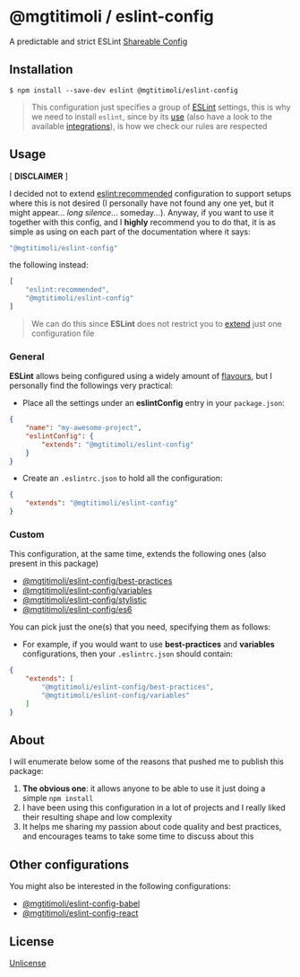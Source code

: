 # @mgtitimoli / eslint-config

A predictable and strict ESLint [Shareable Config](http://eslint.org/docs/developer-guide/shareable-configs)

## Installation

```
$ npm install --save-dev eslint @mgtitimoli/eslint-config
```

> This configuration just specifies a group of [ESLint](https://github.com/eslint/eslint) settings, this is why we need to install `eslint`, since by its [use](http://eslint.org/docs/user-guide/command-line-interface) (also have a look to the available [integrations](http://eslint.org/docs/user-guide/integrations)), is how we check our rules are respected

## Usage

[ **DISCLAIMER** ]

I decided not to extend [eslint:recommended](http://eslint.org/docs/user-guide/migrating-to-1.0.0) configuration to support setups where this is not desired (I personally have not found any one yet, but it might appear... *long silence*... someday...). Anyway, if you want to use it together with this config, and I **highly** recommend you to do that, it is as simple as using on each part of the documentation where it says:

```javascript
"@mgtitimoli/eslint-config"
```

the following instead:

```javascript
[
    "eslint:recommended",
    "@mgtitimoli/eslint-config"
]
```

> We can do this since **ESLint** does not restrict you to [extend](http://eslint.org/docs/user-guide/configuring#extending-configuration-files) just one configuration file

### General

**ESLint** allows being configured using a widely amount of [flavours](http://eslint.org/docs/user-guide/configuring#configuration-file-formats), but I personally find the followings very practical:

- Place all the settings under an **eslintConfig** entry in your `package.json`:

```json
{
    "name": "my-awesome-project",
    "eslintConfig": {
        "extends": "@mgtitimoli/eslint-config"
    }
}
```

- Create an `.eslintrc.json` to hold all the configuration:

```json
{
    "extends": "@mgtitimoli/eslint-config"
}
```

### Custom

This configuration, at the same time, extends the following ones (also present in this package)

- [@mgtitimoli/eslint-config/best-practices](./best-practices)
- [@mgtitimoli/eslint-config/variables](./variables)
- [@mgtitimoli/eslint-config/stylistic](./stylistic)
- [@mgtitimoli/eslint-config/es6](./es6)

You can pick just the one(s) that you need, specifying them as follows:

- For example, if you would want to use **best-practices** and **variables** configurations, then your `.eslintrc.json` should contain:

```json
{
    "extends": [
        "@mgtitimoli/eslint-config/best-practices",
        "@mgtitimoli/eslint-config/variables"
    ]
}
```

## About

I will enumerate below some of the reasons that pushed me to publish this package:

1. **The obvious one**: it allows anyone to be able to use it just doing a simple `npm install`
2. I have been using this configuration in a lot of projects and I really liked their resulting shape and low complexity
3. It helps me sharing my passion about code quality and best practices, and encourages teams to take some time to discuss about this

## Other configurations

You might also be interested in the following configurations:

- [@mgtitimoli/eslint-config-babel](https://github.com/mgtitimoli/eslint-config-babel)
- [@mgtitimoli/eslint-config-react](https://github.com/mgtitimoli/eslint-config-react)

## License

[Unlicense](http://unlicense.org)

